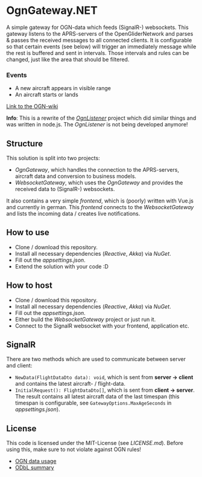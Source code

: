 # OgnGateway.NET
A simple gateway for OGN-data which feeds (SignalR-) websockets.
This gateway listens to the APRS-servers of the OpenGliderNetwork and parses & passes the received messages to all
connected clients. It is configurable so that certain events (see below) will trigger an immediately message while the
rest is buffered and sent in intervals. Those intervals and rules can be changed, just like the area that should be
filtered.

### Events
- A new aircraft appears in visible range
- An aircraft starts or lands

[Link to the OGN-wiki](http://wiki.glidernet.org/)

**Info**: This is a rewrite of the _[OgnListener](https://gitlab.com/neon-js/ognlistener/)_ project which did similar
things and was written in node.js. The _OgnListener_ is not being developed anymore!

## Structure
This solution is split into two projects:

- _OgnGateway_, which handles the connection to the APRS-servers, aircraft data and conversion to business models.
- _WebsocketGateway_, which uses the _OgnGateway_ and provides the received data to (SignalR-) websockets.

It also contains a very simple _frontend_, which is (poorly) written with Vue.js and currently in german.
This _frontend_ connects to the _WebsocketGateway_ and lists the incoming data / creates live notifications.

## How to use
- Clone / download this repository.
- Install all necessary dependencies (_Reactive_, _Akka_) via _NuGet_.
- Fill out the _appsettings.json_.
- Extend the solution with your code :D

## How to host
- Clone / download this repository.
- Install all necessary dependencies (_Reactive_, _Akka_) via _NuGet_.
- Fill out the _appsettings.json_.
- Either build the _WebsocketGateway_ project or just run it.
- Connect to the SignalR websocket with your frontend, application etc.

## SignalR
There are two methods which are used to communicate between server and client:

- `NewData(FlightDataDto data): void`, which is sent from **server -> client** and contains the latest aircraft- /
   flight-data.
- `InitialRequest(): FlightDataDto[]`, which is sent from **client -> server**. The result contains all latest aircraft
   data of the last timespan (this timespan is configurable, see `GatewayOptions.MaxAgeSeconds` in _appsettings.json_).

## License
This code is licensed under the MIT-License (see _LICENSE.md_).
Before using this, make sure to not violate against OGN rules!

- [OGN data usage](https://www.glidernet.org/ogn-data-usage/)
- [ODbL summary](https://opendatacommons.org/licenses/odbl/summary/)
